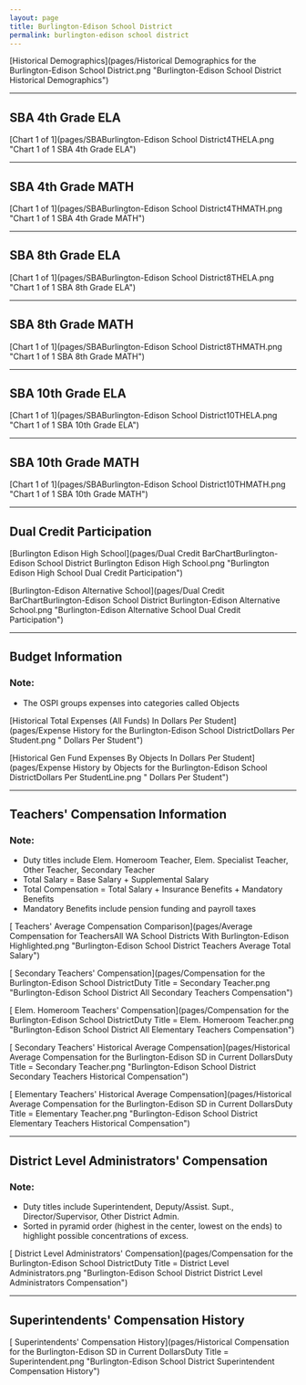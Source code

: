 ```yaml
---
layout: page
title: Burlington-Edison School District
permalink: burlington-edison school district
---
```



[Historical Demographics](pages/Historical Demographics for the Burlington-Edison School District.png "Burlington-Edison School District Historical Demographics")

___

## SBA 4th Grade ELA

[Chart 1 of 1](pages/SBABurlington-Edison School District4THELA.png "Chart 1 of 1 SBA 4th Grade ELA")


___

## SBA 4th Grade MATH

[Chart 1 of 1](pages/SBABurlington-Edison School District4THMATH.png "Chart 1 of 1 SBA 4th Grade MATH")


___

## SBA 8th Grade ELA

[Chart 1 of 1](pages/SBABurlington-Edison School District8THELA.png "Chart 1 of 1 SBA 8th Grade ELA")


___

## SBA 8th Grade MATH

[Chart 1 of 1](pages/SBABurlington-Edison School District8THMATH.png "Chart 1 of 1 SBA 8th Grade MATH")


___

## SBA 10th Grade ELA

[Chart 1 of 1](pages/SBABurlington-Edison School District10THELA.png "Chart 1 of 1 SBA 10th Grade ELA")


___

## SBA 10th Grade MATH

[Chart 1 of 1](pages/SBABurlington-Edison School District10THMATH.png "Chart 1 of 1 SBA 10th Grade MATH")


___

## Dual Credit Participation

[Burlington Edison High School](pages/Dual Credit BarChartBurlington-Edison School District Burlington Edison High School.png "Burlington Edison High School Dual Credit Participation")

[Burlington-Edison Alternative School](pages/Dual Credit BarChartBurlington-Edison School District Burlington-Edison Alternative School.png "Burlington-Edison Alternative School Dual Credit Participation")


___

## Budget Information
### Note:
- The OSPI groups expenses into categories called Objects

[Historical Total Expenses (All Funds) In Dollars Per Student](pages/Expense History for the Burlington-Edison School DistrictDollars Per Student.png " Dollars Per Student")

[Historical Gen Fund Expenses By Objects In Dollars Per Student](pages/Expense History by Objects for the Burlington-Edison School DistrictDollars Per StudentLine.png " Dollars Per Student")


___

## Teachers' Compensation Information
### Note:
- Duty titles include Elem. Homeroom Teacher, Elem. Specialist Teacher, Other Teacher, Secondary Teacher
- Total Salary = Base Salary + Supplemental Salary
- Total Compensation = Total Salary + Insurance Benefits + Mandatory Benefits
- Mandatory Benefits include pension funding and payroll taxes

[ Teachers' Average Compensation Comparison](pages/Average Compensation for TeachersAll WA School Districts With Burlington-Edison Highlighted.png "Burlington-Edison School District Teachers Average Total Salary")

[ Secondary Teachers' Compensation](pages/Compensation for the Burlington-Edison School DistrictDuty Title = Secondary Teacher.png "Burlington-Edison School District All Secondary Teachers Compensation")

[ Elem. Homeroom Teachers' Compensation](pages/Compensation for the Burlington-Edison School DistrictDuty Title = Elem. Homeroom Teacher.png "Burlington-Edison School District All Elementary Teachers Compensation")

[ Secondary Teachers' Historical Average Compensation](pages/Historical Average Compensation for the Burlington-Edison SD in Current DollarsDuty Title = Secondary Teacher.png "Burlington-Edison School District Secondary Teachers Historical Compensation")

[ Elementary Teachers' Historical Average Compensation](pages/Historical Average Compensation for the Burlington-Edison SD in Current DollarsDuty Title = Elementary Teacher.png "Burlington-Edison School District Elementary Teachers Historical Compensation")


___

## District Level Administrators' Compensation

### Note:
- Duty titles include Superintendent, Deputy/Assist. Supt., Director/Supervisor, Other District Admin.
- Sorted in pyramid order (highest in the center, lowest on the ends) to highlight possible concentrations of excess.

[ District Level Administrators' Compensation](pages/Compensation for the Burlington-Edison School DistrictDuty Title = District Level Administrators.png "Burlington-Edison School District District Level Administrators Compensation")


___

## Superintendents' Compensation History

[ Superintendents' Compensation History](pages/Historical Compensation for the Burlington-Edison SD in Current DollarsDuty Title = Superintendent.png "Burlington-Edison School District Superintendent Compensation History")

